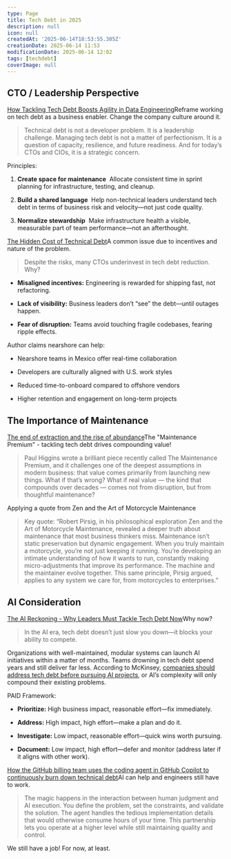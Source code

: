 ```yaml
---
type: Page
title: Tech Debt in 2025
description: null
icon: null
createdAt: '2025-06-14T18:53:55.305Z'
creationDate: 2025-06-14 11:53
modificationDate: 2025-06-14 12:02
tags: [techdebt]
coverImage: null
---
```


## CTO / Leadership Perspective

[How Tackling Tech Debt Boosts Agility in Data Engineering](https://ctomagazine.com/tackling-tech-debt-boosts-agility-data-engineering/)Reframe working on tech debt as a business enabler. Change the company culture around it.

> Technical debt is not a developer problem. It is a leadership challenge. Managing tech debt is not a matter of perfectionism. It is a question of capacity, resilience, and future readiness. And for today’s CTOs and CIOs, it is a strategic concern. 

Principles:

1. **Create space for maintenance**  Allocate consistent time in sprint planning for infrastructure, testing, and cleanup. 

2. **Build a shared language**  Help non-technical leaders understand tech debt in terms of business risk and velocity—not just code quality. 

3. **Normalize stewardship**  Make infrastructure health a visible, measurable part of team performance—not an afterthought. 

[The Hidden Cost of Technical Debt](https://sciodev.com/blog/the-hidden-cost-of-technical-debt/)A common issue due to incentives and nature of the problem.

> Despite the risks, many CTOs underinvest in tech debt reduction. Why?

- **Misaligned incentives:** Engineering is rewarded for shipping fast, not refactoring.

- **Lack of visibility:** Business leaders don’t “see” the debt—until outages happen.

- **Fear of disruption:** Teams avoid touching fragile codebases, fearing ripple effects.

Author claims nearshore can help:

- Nearshore teams in Mexico offer real-time collaboration

- Developers are culturally aligned with U.S. work styles

- Reduced time-to-onboard compared to offshore vendors

- Higher retention and engagement on long-term projects

## The Importance of Maintenance

[The end of extraction and the rise of abundance](https://bigthink.com/business/the-end-of-extraction-and-the-rise-of-abundance/)The "Maintenance Premium" - tackling tech debt drives compounding value!

> Paul Higgins wrote a brilliant piece recently called The Maintenance Premium, and it challenges one of the deepest assumptions in modern business: that value comes primarily from launching new things. What if that’s wrong? What if real value — the kind that compounds over decades — comes not from disruption, but from thoughtful maintenance?

Applying a quote from  Zen and the Art of Motorcycle Maintenance

> Key quote: “Robert Pirsig, in his philosophical exploration Zen and the Art of Motorcycle Maintenance, revealed a deeper truth about maintenance that most business thinkers miss. Maintenance isn’t static preservation but dynamic engagement. When you truly maintain a motorcycle, you’re not just keeping it running. You’re developing an intimate understanding of how it wants to run, constantly making micro-adjustments that improve its performance. The machine and the maintainer evolve together. This same principle, Pirsig argued, applies to any system we care for, from motorcycles to enterprises.”

## AI Consideration

[The AI Reckoning - Why Leaders Must Tackle Tech Debt Now](https://adams.io/blog/f/the-ai-reckoning-why-leaders-must-tackle-tech-debt-now)Why now?

> In the AI era, tech debt doesn’t just slow you down—it blocks your ability to compete.

Organizations with well-maintained, modular systems can launch AI initiatives within a matter of months. Teams drowning in tech debt spend years and still deliver far less. According to McKinsey, [companies should address tech debt before pursuing AI projects](https://www.mckinsey.com/capabilities/mckinsey-digital/our-insights/tech-debt-reclaiming-tech-equity), or AI’s complexity will only compound their existing problems.

PAID Framework:

- **Prioritize:** High business impact, reasonable effort—fix immediately.

- **Address:** High impact, high effort—make a plan and do it.

- **Investigate:** Low impact, reasonable effort—quick wins worth pursuing.

- **Document:** Low impact, high effort—defer and monitor (address later if it aligns with other work).

[How the GitHub billing team uses the coding agent in GitHub Copilot to continuously burn down technical debt](https://github.blog/ai-and-ml/github-copilot/how-the-github-billing-team-uses-the-coding-agent-in-github-copilot-to-continuously-burn-down-technical-debt/)AI can help and engineers still have to work. 

> The magic happens in the interaction between human judgment and AI execution. You define the problem, set the constraints, and validate the solution. The agent handles the tedious implementation details that would otherwise consume hours of your time. This partnership lets you operate at a higher level while still maintaining quality and control.

We still have a job! For now, at least.


